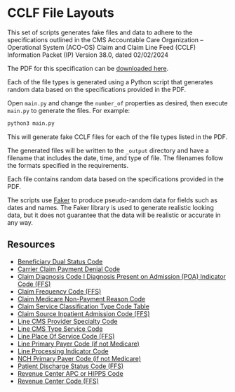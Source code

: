 # CCLF File Layouts

This set of scripts generates fake files and data to adhere to the
specifications outlined in the CMS Accountable Care Organization – Operational
System (ACO-OS) Claim and Claim Line Feed (CCLF) Information Packet (IP) Version
38.0, dated 02/02/2024

The PDF for this specification can be
[downloaded here](https://www.cms.gov/files/document/cclf-information-packet.pdf).

Each of the file types is generated using a Python script that generates random
data based on the specifications provided in the PDF.

Open `main.py` and change the `number_of` properties as desired, then execute
`main.py` to generate the files. For example:

```bash
python3 main.py
```

This will generate fake CCLF files for each of the file types listed in the PDF.

The generated files will be written to the `_output` directory and have a
filename that includes the date, time, and type of file. The filenames follow
the formats specified in the requirements.

Each file contains random data based on the specifications provided in the PDF.

The scripts use [Faker](https://faker.readthedocs.io/en/master/) to produce
pseudo-random data for fields such as dates and names. The Faker library is used
to generate realistic looking data, but it does not guarantee that the data will
be realistic or accurate in any way.

## Resources

- [Beneficiary Dual Status Code](https://resdac.org/cms-data/variables/edual1-12)
- [Carrier Claim Payment Denial Code](https://resdac.org/cms-data/variables/carrier-claim-payment-denial-code)
- [Claim Diagnosis Code I Diagnosis Present on Admission (POA) Indicator Code (FFS)](https://resdac.org/cms-data/variables/claim-diagnosis-code-i-diagnosis-present-admission-poa-indicator-code-ffs)
- [Claim Frequency Code (FFS)](https://resdac.org/cms-data/variables/claim-frequency-code-ffs)
- [Claim Medicare Non-Payment Reason Code](https://resdac.org/cms-data/variables/claim-medicare-non-payment-reason-code)
- [Claim Service Classification Type Code Table](https://resdac.org/cms-data/variables/claim-service-classification-type-code-ffs)
- [Claim Source Inpatient Admission Code (FFS)](https://resdac.org/cms-data/variables/claim-source-inpatient-admission-code-ffs)
- [Line CMS Provider Specialty Code](https://resdac.org/cms-data/variables/line-cms-provider-specialty-code)
- [Line CMS Type Service Code](https://resdac.org/cms-data/variables/line-cms-type-service-code)
- [Line Place Of Service Code (FFS)](https://resdac.org/cms-data/variables/line-place-service-code-ffs)
- [Line Primary Payer Code (if not Medicare)](https://resdac.org/cms-data/variables/line-primary-payer-code-if-not-medicare)
- [Line Processing Indicator Code](https://resdac.org/cms-data/variables/line-processing-indicator-code)
- [NCH Primary Payer Code (if not Medicare)](https://resdac.org/cms-data/variables/nch-primary-payer-code-if-not-medicare)
- [Patient Discharge Status Code (FFS)](https://resdac.org/cms-data/variables/patient-discharge-status-code-ffs)
- [Revenue Center APC or HIPPS Code](https://resdac.org/cms-data/variables/revenue-center-apc-or-hipps-code)
- [Revenue Center Code (FFS)](https://resdac.org/cms-data/variables/revenue-center-code-ffs)
